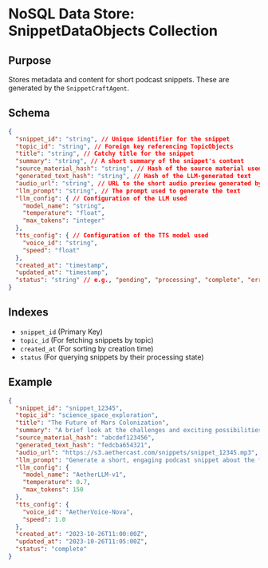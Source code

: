 # NoSQL Data Store: SnippetDataObjects Collection

## Purpose
Stores metadata and content for short podcast snippets. These are generated by the `SnippetCraftAgent`.

## Schema
```json
{
  "snippet_id": "string", // Unique identifier for the snippet
  "topic_id": "string", // Foreign key referencing TopicObjects
  "title": "string", // Catchy title for the snippet
  "summary": "string", // A short summary of the snippet's content
  "source_material_hash": "string", // Hash of the source material used to generate this snippet (to avoid re-processing)
  "generated_text_hash": "string", // Hash of the LLM-generated text
  "audio_url": "string", // URL to the short audio preview generated by AIMS_TTS
  "llm_prompt": "string", // The prompt used to generate the text
  "llm_config": { // Configuration of the LLM used
    "model_name": "string",
    "temperature": "float",
    "max_tokens": "integer"
  },
  "tts_config": { // Configuration of the TTS model used
    "voice_id": "string",
    "speed": "float"
  },
  "created_at": "timestamp",
  "updated_at": "timestamp",
  "status": "string" // e.g., "pending", "processing", "complete", "error"
}
```

## Indexes
- `snippet_id` (Primary Key)
- `topic_id` (For fetching snippets by topic)
- `created_at` (For sorting by creation time)
- `status` (For querying snippets by their processing state)

## Example
```json
{
  "snippet_id": "snippet_12345",
  "topic_id": "science_space_exploration",
  "title": "The Future of Mars Colonization",
  "summary": "A brief look at the challenges and exciting possibilities of establishing a human presence on Mars.",
  "source_material_hash": "abcdef123456",
  "generated_text_hash": "fedcba654321",
  "audio_url": "https://s3.aethercast.com/snippets/snippet_12345.mp3",
  "llm_prompt": "Generate a short, engaging podcast snippet about the future of Mars colonization.",
  "llm_config": {
    "model_name": "AetherLLM-v1",
    "temperature": 0.7,
    "max_tokens": 150
  },
  "tts_config": {
    "voice_id": "AetherVoice-Nova",
    "speed": 1.0
  },
  "created_at": "2023-10-26T11:00:00Z",
  "updated_at": "2023-10-26T11:05:00Z",
  "status": "complete"
}
```
